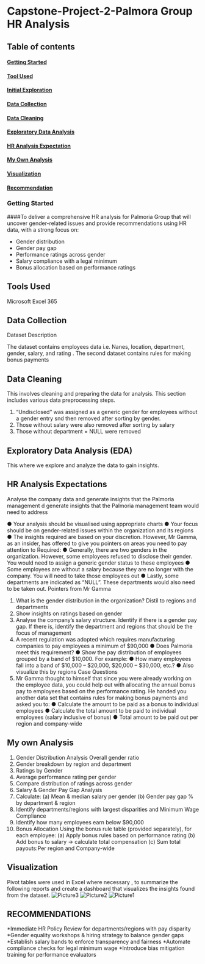 # Capstone-Project-2-Palmora Group HR Analysis 

## Table of contents

#### [Getting Started](Getting-Started)
#### [Tool Used](Tool-Used)
#### [Initial Exploration](Initial-Rxploration) 
#### [Data Collection](Data-Collevtion) 
#### [Data Cleaning](Data-Cleaning)
#### [Exploratory Data Analysis](Exploration-Data-Analysis) 
#### [HR Analysis Expectation](HR-Analysis-Expectation) 
#### [My Own Analysis](My-Own-Analysis)
#### [Visualization](Visualization)
#### [Recommendation](Recommendation)


### Getting Started

####To deliver a comprehensive HR analysis for Palmoria Group that will uncover gender-related issues and provide recommendations using HR data, with a strong focus on:
* Gender distribution
* Gender pay gap
* Performance ratings across gender
* Salary compliance with a legal minimum
* Bonus allocation based on performance ratings

## Tools Used

Microsoft Excel 365

##  Data Collection 

Dataset Description

The dataset contains employees data i.e. Nanes, location, department, gender, salary, and rating . The second dataset contains rules for making bonus payments 

## Data Cleaning 

This involves cleaning and preparing the data for analysis. This section includes various data preprocessing steps.
1. “Undisclosed” was assigned as a generic gender for employees without a gender entry snd then removed after sorting by gender.
2. Those without salary were also removed after sorting by salary 
3. Those without department = NULL were removed 

## Exploratory Data Analysis (EDA)

This where we explore and analyze the data to gain insights.

## HR Analysis Expectations 
 Analyse the company data and generate insights that the Palmoria management
 d generate insights that the Palmoria management
team would need to address

● Your analysis should be visualised using appropriate charts
● Your focus should be on gender-related issues within the organization and its
regions
● The insights required are based on your discretion. However, Mr Gamma, as an
insider, has offered to give you pointers on areas you need to pay attention to
Required:
● Generally, there are two genders in the organization. However, some employees
refused to disclose their gender. You would need to assign a generic gender status
to these employees
● Some employees are without a salary because they are no longer with the company.
You will need to take those employees out
● Lastly, some departments are indicated as “NULL”. These departments would also
need to be taken out.
Pointers from Mr Gamma
1. What is the gender distribution in the organization? Distil to regions and
departments
2. Show insights on ratings based on gender
3. Analyse the company’s salary structure. Identify if there is a gender pay gap. If
there is, identify the department and regions that should be the focus of
management
4. A recent regulation was adopted which requires manufacturing companies to pay
employees a minimum of $90,000
● Does Palmoria meet this requirement?
● Show the pay distribution of employees grouped by a band of $10,000. For example:
● How many employees fall into a band of $10,000 – $20,000, $20,000 – $30,000,
etc.?
● Also visualize this by regions
Case Questions
5. Mr Gamma thought to himself that since you were already working on the employee
data, you could help out with allocating the annual bonus pay to employees based on the performance rating. He handed you another data set that contains rules for making bonus
payments and asked you to:
● Calculate the amount to be paid as a bonus to individual employees
● Calculate the total amount to be paid to individual employees (salary inclusive of
bonus)
● Total amount to be paid out per region and company-wide

## My own Analysis 

1. Gender Distribution Analysis
 Overall gender ratio
2. Gender breakdown by region and department
 3. Ratings by Gender
4. Average performance rating per gender
5. Compare distribution of ratings across gender
6.  Salary & Gender Pay Gap Analysis
7. Calculate:
(a) Mean & median salary per gender
(b) Gender pay gap % by department & region
8. Identify departments/regions with largest disparities and Minimum Wage Compliance
9. Identify how many employees earn below $90,000
10. Bonus Allocation
Using the bonus rule table (provided separately), for each employee:
(a) Apply bonus rules based on performance rating
(b) Add bonus to salary → calculate total compensation
(c) Sum total payouts:Per region and Company-wide

## Visualization

Pivot tables were used in Excel where necessary , to summarize the following reports and create a dashboard that visualizes the insights found from the dataset.
![Picture3](https://github.com/user-attachments/assets/469a6397-1ada-4e59-96c3-ac01ef0c8439)
![Picture2](https://github.com/user-attachments/assets/644543b6-503d-4956-acc2-2b16afb4cf86)
![Picture1](https://github.com/user-attachments/assets/7dc8db4a-c0e2-4e99-92be-977c4d72b094)


## RECOMMENDATIONS 

*Immediate HR Policy Review for departments/regions with pay disparity
*Gender equality workshops & hiring strategy to balance gender gaps
*Establish salary bands to enforce transparency and fairness
*Automate compliance checks for legal minimum wage
*Introduce bias mitigation training for performance evaluators

